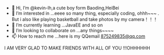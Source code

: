 - 👋 Hi, I’m @kevin-lh,a cute boy form Baoding,HeiBei
- 👀 I’m interested in ...eeee so many thing, especially coding, ohhh~~~ . But i also like playing basketball and take photos by my camera！！！
- 🌱 I’m currently learning ...JavaEE and so on
- 💞️ I’m looking to collaborate on ...any things~~~~
- 📫 How to reach me ...here is my QQemail 875249835@qq.com

I AM VERY GLAD TO MAKE FRIENDS WITH ALL OF YOU !!!OHHHHHH

<!---
kevin-lh/kevin-lh is a ✨ special ✨ repository because its `README.md` (this file) appears on your GitHub profile.
You can click the Preview link to take a look at your changes.
--->
